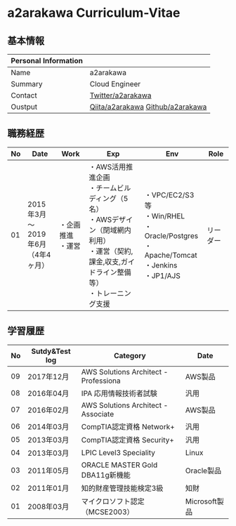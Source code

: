 # a2arakawa Curriculum-Vitae
## 基本情報

|Personal Information||
----|---- 
|Name|a2arakawa|
|Summary|Cloud Engineer|
|Contact|[Twitter/a2arakawa](https://twitter.com/a2arakawa)|
|Oustput|[Qiita/a2arakawa](https://qiita.com/a2arakawa)  [Github/a2arakawa](https://github.com/a2arakawa)|


## 職務経歴

|No|Date|Work|Exp|Env|Role|
----|----|----|----|----|---- 
|01|2015年3月<BR>〜<BR>2019年6月<BR>（4年4ヶ月）|・企画推進<BR>・運営|・AWS活用推進企画<BR>・チームビルディング（5名）<BR>・AWSデザイン（閉域網内利用）<BR>・運営（契約,課金,収支,ガイドライン整備等）<BR>・トレーニング支援|・VPC/EC2/S3等<BR>・Win/RHEL<BR>・Oracle/Postgres<BR>・Apache/Tomcat<BR>・Jenkins<BR>・JP1/AJS|リーダー|

## 学習履歴

|No|Sutdy&Test log|Category|Date|
----|----|----|---- 
|09|2017年12月|AWS Solutions Architect - Professiona|AWS製品|
|08|2016年04月|IPA 応用情報技術者試験|汎用|
|07|2016年02月|AWS Solutions Architect - Associate|AWS製品|
|06|2014年03月|CompTIA認定資格 Network+|汎用|
|05|2013年03月|CompTIA認定資格 Security+|汎用|
|04|2013年03月|LPIC Level3 Speciality|Linux|
|03|2011年05月|ORACLE MASTER Gold DBA11g新機能|Oracle製品|
|02|2011年01月|知的財産管理技能検定3級|知財|
|01|2008年03月|マイクロソフト認定（MCSE2003）|Microsoft製品|
